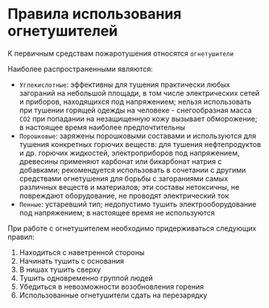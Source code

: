 # Правила использования огнетушителей

К первичным средствам пожаротушения относятся `огнетушители`

Наиболее распространенными являются:

- `Углекислотные`: эффективны для тушения практически любых загораний на небольшой площади, в том числе электрических сетей и приборов, находящихся под напряжением; нельзя использовать при тушении
  горящей одежды на человеке - снегообразная масса `CO2` при попадании на незащищенную кожу вызывает обморожение; в настоящее время наиболее предпочтительны
- `Порошковые`: заряжены порошковыми составами и используются для тушения конкретных горючих веществ: для тушения нефтепродуктов и др. горючих жидкостей, электроприборов под напряжением, древесины
  применяют карбонат или бикарбонат натрия с добавками; рекомендуется использовать в сочетании с другими средствами огнетушения для борьбы с загораниями самых различных веществ и материалов; эти
  составы нетоксичны, не повреждают оборудование, не проводят электрический ток
- `Пенные`: устаревший тип; недопустимо тушить электрооборудование под напряжением; в настоящее время не используются

При работе с огнетушителем необходимо придерживаться следующих правил:

1. Находиться с наветренной стороны
1. Начинать тушить с основания
1. В нишах тушить сверху
1. Тушить одновременно группой людей
1. Убедиться в невозможности возобновления горения
1. Использованные огнетушители сдать на перезарядку
